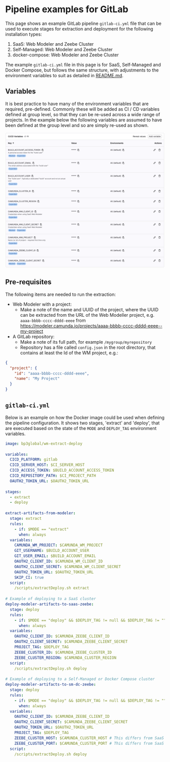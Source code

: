 # Pipeline examples for GitLab
This page shows an example GitLab pipeline `gitlab-ci.yml` file that can be used to execute stages for extraction and deployment for the following installation types:

1. SaaS: Web Modeler and Zeebe Cluster
2. Self-Managed: Web Modeler and Zeebe Cluster
3. docker-compose: Web Modeler and Zeebe Cluster

The example `gitlab-ci.yml` file in this page is for SaaS, Self-Managed and Docker Compose, but follows the same structure, 
with adjustments to the environment variables to suit as detailed in [README.md](./README.md#supported-environment-variables).

## Variables
It is best practice to have many of the environment variables that are required, pre-defined.
Commonly these will be added as CI / CD variables defined at group level, so that they can be re-used across a
wide range of projects. In the example below the following variables are assumed to have
been defined at the group level and so are simply re-used as shown.

![GitLab CI/CD environment variable configuration](images/gl-cicd-env-vars.png)

## Pre-requisites
The following items are needed to run the extraction:

* Web Modeler with a project:
  * Make a note of the name and UUID of the project, where the UUID can be extracted from the URL of the Web Modeller project, e.g. `aaaa-bbbb-cccc-dddd-eeee` from https://modeler.camunda.io/projects/aaaa-bbbb-cccc-dddd-eeee--my-project
* A GitLab repository:
  * Make a note of its full path, for example `/mygroup/myrepository`
  * Repository has a file called `config.json` in the root directory, that contains at least the Id of the WM project, e.g.:

```json
{
  "project": {
    "id": "aaaa-bbbb-cccc-dddd-eeee",
    "name": "My Project"
  }
}
```

## `gitlab-ci.yml`
Below is an example on how the Docker image could be used when defining the pipeline configuration. It shows two stages, 'extract' and 'deploy', that are executed based on the state of the `MODE` and `DEPLOY_TAG` environment variables.

```yaml
image: bp3global/wm-extract-deploy

variables:
  CICD_PLATFORM: gitlab
  CICD_SERVER_HOST: $CI_SERVER_HOST
  CICD_ACCESS_TOKEN: $BUILD_ACCOUNT_ACCESS_TOKEN
  CICD_REPOSITORY_PATH: $CI_PROJECT_PATH
  OAUTH2_TOKEN_URL: $OAUTH2_TOKEN_URL

stages:
  - extract
  - deploy

extract-artifacts-from-modeler:
  stage: extract
  rules:
    - if: $MODE == "extract"
      when: always
  variables:
    CAMUNDA_WM_PROJECT: $CAMUNDA_WM_PROJECT
    GIT_USERNAME: $BUILD_ACCOUNT_USER
    GIT_USER_EMAIL: $BUILD_ACCOUNT_EMAIL
    OAUTH2_CLIENT_ID: $CAMUNDA_WM_CLIENT_ID
    OAUTH2_CLIENT_SECRET: $CAMUNDA_WM_CLIENT_SECRET
    OAUTH2_TOKEN_URL: $OAUTH2_TOKEN_URL
    SKIP_CI: true
  script:
    /scripts/extractDeploy.sh extract

# Example of deploying to a SaaS cluster
deploy-modeler-artifacts-to-saas-zeebe:
  stage: deploy
  rules:
    - if: $MODE == "deploy" && $DEPLOY_TAG != null && $DEPLOY_TAG != ""
      when: always
  variables:
    OAUTH2_CLIENT_ID: $CAMUNDA_ZEEBE_CLIENT_ID
    OAUTH2_CLIENT_SECRET: $CAMUNDA_ZEEBE_CLIENT_SECRET
    PROJECT_TAG: $DEPLOY_TAG
    ZEEBE_CLUSTER_ID: $CAMUNDA_ZEEBE_CLUSTER_ID
    ZEEBE_CLUSTER_REGION: $CAMUNDA_CLUSTER_REGION
  script:
    /scripts/extractDeploy.sh deploy

# Example of deploying to a Self-Managed or Docker Compose cluster
deploy-modeler-artifacts-to-sm-dc-zeebe:
  stage: deploy
  rules:
    - if: $MODE == "deploy" && $DEPLOY_TAG != null && $DEPLOY_TAG != ""
      when: always
  variables:
    OAUTH2_CLIENT_ID: $CAMUNDA_ZEEBE_CLIENT_ID
    OAUTH2_CLIENT_SECRET: $CAMUNDA_ZEEBE_CLIENT_SECRET
    OAUTH2_TOKEN_URL: $OAUTH2_TOKEN_URL
    PROJECT_TAG: $DEPLOY_TAG
    ZEEBE_CLUSTER_HOST: $CAMUNDA_CLUSTER_HOST # This differs from SaaS
    ZEEBE_CLUSTER_PORT: $CAMUNDA_CLUSTER_PORT # This differs from SaaS
  script:
    /scripts/extractDeploy.sh deploy
```
